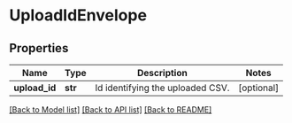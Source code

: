 # UploadIdEnvelope

## Properties
Name | Type | Description | Notes
------------ | ------------- | ------------- | -------------
**upload_id** | **str** | Id identifying the uploaded CSV. | [optional] 

[[Back to Model list]](../README.md#documentation-for-models) [[Back to API list]](../README.md#documentation-for-api-endpoints) [[Back to README]](../README.md)


